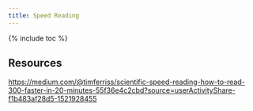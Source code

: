 ```yaml
---
title: Speed Reading
---
```


{% include toc %}


## Resources
https://medium.com/@timferriss/scientific-speed-reading-how-to-read-300-faster-in-20-minutes-55f36e4c2cbd?source=userActivityShare-f1b483af28d5-1521928455
